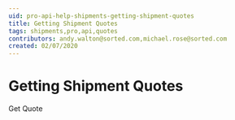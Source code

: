 ```yaml
---
uid: pro-api-help-shipments-getting-shipment-quotes
title: Getting Shipment Quotes
tags: shipments,pro,api,quotes
contributors: andy.walton@sorted.com,michael.rose@sorted.com
created: 02/07/2020
---
```


# Getting Shipment Quotes

Get Quote


